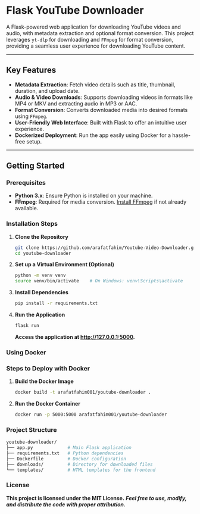 # Flask YouTube Downloader

A Flask-powered web application for downloading YouTube videos and audio, with metadata extraction and optional format conversion. This project leverages `yt-dlp` for downloading and `FFmpeg` for format conversion, providing a seamless user experience for downloading YouTube content.

---

## Key Features
- **Metadata Extraction**: Fetch video details such as title, thumbnail, duration, and upload date.
- **Audio & Video Downloads**: Supports downloading videos in formats like MP4 or MKV and extracting audio in MP3 or AAC.
- **Format Conversion**: Converts downloaded media into desired formats using `FFmpeg`.
- **User-Friendly Web Interface**: Built with Flask to offer an intuitive user experience.
- **Dockerized Deployment**: Run the app easily using Docker for a hassle-free setup.

---

## Getting Started

### Prerequisites
- **Python 3.x**: Ensure Python is installed on your machine.
- **FFmpeg**: Required for media conversion. [Install FFmpeg](https://ffmpeg.org/download.html) if not already available.

### Installation Steps
1. **Clone the Repository**  
   ```bash
   git clone https://github.com/arafatfahim/Youtube-Video-Downloader.git
   cd youtube-downloader
   ```
2. **Set up a Virtual Environment (Optional)**
   ```bash
   python -m venv venv
   source venv/bin/activate    # On Windows: venv\Scripts\activate
   ```
   
3. **Install Dependencies**
   ```bash
   pip install -r requirements.txt
   ```

4. **Run the Application**
   ```bash
   flask run
   ```

   **Access the application at http://127.0.0.1:5000.**

### Using Docker
### Steps to Deploy with Docker
1. **Build the Docker Image**
   ```bash
   docker build -t arafatfahim001/youtube-downloader .
   ```
2. **Run the Docker Container**
   ```bash
   docker run -p 5000:5000 arafatfahim001/youtube-downloader
   ```

### Project Structure
   ```bash
   youtube-downloader/
   ├── app.py             # Main Flask application
   ├── requirements.txt   # Python dependencies
   ├── Dockerfile         # Docker configuration
   ├── downloads/         # Directory for downloaded files
   └── templates/         # HTML templates for the frontend
   ```

### License
   **This project is licensed under the MIT License.**
   ***Feel free to use, modify, and distribute the code with proper attribution.***